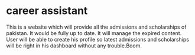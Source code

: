 # career assistant 
This is a website which will provide all the admissions and scholarships of pakistan.
It would be fully up to date.
It will manage the expired content.
User will be able to create his profile so latest admissions and scholarships will be right in his dashboard without any trouble.Boom.
